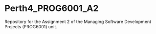 # Perth4_PROG6001_A2
Repository for the Assignment 2 of the Managing Software Development Projects (PROG6001) unit.
